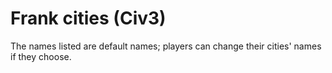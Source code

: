 # Frank cities (Civ3)

The names listed are default names; players can change their cities' names if they choose.